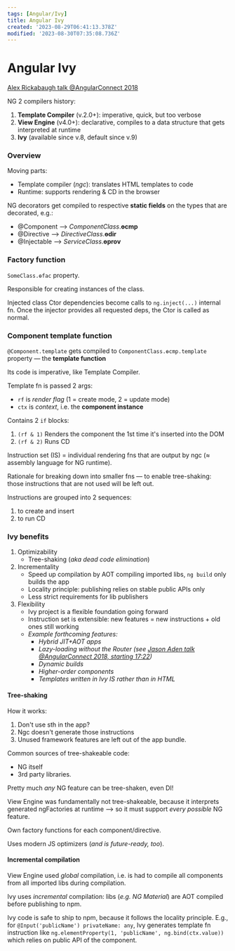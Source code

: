 ```yaml
---
tags: [Angular/Ivy]
title: Angular Ivy
created: '2023-08-29T06:41:13.378Z'
modified: '2023-08-30T07:35:08.736Z'
---
```


# Angular Ivy

[Alex Rickabaugh talk @AngularConnect 2018](https://www.youtube.com/watch?v=isb5Ef6yI48)

NG 2 compilers history:
1. **Template Compiler** (v.2.0+): imperative, quick, but too verbose
2. **View Engine** (v4.0+): declarative, compiles to a data structure that gets interpreted at runtime
3. **Ivy** (available since v.8, default since v.9)

### Overview

Moving parts:
- Template compiler (_ngc_): translates HTML templates to code
- Runtime: supports rendering & CD in the browser

NG decorators get compiled to respective **static fields** on the types that are decorated, e.g.:
- @Component --> _ComponentClass_.**ɵcmp**
- @Directive --> _DirectiveClass_.**ɵdir**
- @Injectable --> _ServiceClass_.**ɵprov**

### Factory function

`SomeClass.ɵfac` property.

Responsible for creating instances of the class.

Injected class Ctor dependencies become calls to `ng.inject(...)` internal fn. Once the injector provides all requested deps, the Ctor is called as normal.

### Component template function

`@Component.template` gets compiled to `ComponentClass.ɵcmp.template` property &mdash; the **template function**

Its code is imperative, like Template Compiler.

Template fn is passed 2 args:
- `rf` is _render flag_ (1 = create mode, 2 = update mode)
- `ctx` is _context_, i.e. the **component instance**

Contains 2 `if` blocks:
1. `(rf & 1)` Renders the component the 1st time it's inserted into the DOM
2. `(rf & 2)` Runs CD

Instruction set (IS) = individual rendering fns  that are output by ngc ($\approx$ assembly language for NG runtime).

Rationale for breaking down into smaller fns &mdash; to enable tree-shaking: those instructions that are not used will be left out.

Instructions are grouped into 2 sequences:
1. to create and insert
2. to run CD

### Ivy benefits

1. Optimizability
   - Tree-shaking (_aka dead code elimination_)
2. Incrementality
   - Speed up compilation by AOT compiling imported libs, `ng build` only builds the app
   - Locality principle: publishing relies on stable public APIs only
   - Less strict requirements for lib publishers
3. Flexibility
   - Ivy project is a flexible foundation going forward
   - Instruction set is extensible: new features = new instructions + old ones still working
   - _Example forthcoming features:_
      - _Hybrid JIT+AOT apps_
      - _Lazy-loading without the Router (see [Jason Aden talk @AngularConnect 2018, starting 17:22](https://www.youtube.com/watch?v=MMPl9wHzmS4))_
      - _Dynamic builds_
      - _Higher-order components_
      - _Templates written in Ivy IS rather than in HTML_

#### Tree-shaking

How it works:
1. Don't use sth in the app?
2. Ngc doesn't generate those instructions
3. Unused framework features are left out of the app bundle. 

Common sources of tree-shakeable code:
- NG itself
- 3rd party libraries.

Pretty much _any_ NG feature can be tree-shaken, even DI!

View Engine was fundamentally not tree-shakeable, because it interprets generated ngFactories at runtime --> so it must support _every possible_ NG feature.

Own factory functions for each component/directive.

Uses modern JS optimizers (_and is future-ready, too_).

#### Incremental compilation

View Engine used _global_ compilation, i.e. is had to compile all components from all imported libs during compilation.

Ivy uses _incremental_ compilation: libs (_e.g. NG Material_) are AOT compiled before publishing to npm.

Ivy code is safe to ship to npm, because it follows the locality principle. E.g., for `@Input('publicName') privateName: any`, Ivy generates template fn instruction like `ng.elementProperty(1, 'publicName', ng.bind(ctx.value))` which relies on public API of the component.


